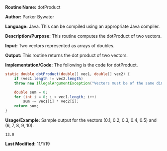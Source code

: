 **Routine Name:** dotProduct 

**Author:** Parker Bywater

**Language:** Java. This can be compiled using an appropriate Java compiler. 

**Description/Purpose:** This routine computes the dotProduct of two vectors.  

**Input:** Two vectors represented as arrays of doubles. 
 
**Output:** This routine returns the dot product of two vectors. 

**Implementation/Code:** The following is the code for dotProduct. 
   
```java 
static double dotProduct(double[] vec1, double[] vec2) {
    if (vec1.length != vec2.length)
	throw new IllegalArgumentException("Vectors must be of the same dimension");

    double sum = 0;
    for (int i = 0; i < vec1.length; i++)
        sum += vec1[i] * vec2[i]; 
    return sum;
}
```

**Usage/Example:** Sample output for the vectors (0.1, 0.2, 0.3, 0.4, 0.5) and (6, 7, 8, 9, 10). 

    13.0

**Last Modified:** 11/1/19 
